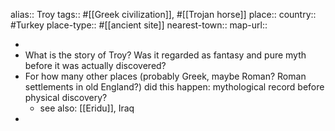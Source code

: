 alias:: Troy
tags:: #[[Greek civilization]], #[[Trojan horse]]
place::
country:: #Turkey 
place-type:: #[[ancient site]] 
nearest-town:: 
map-url::

-
- What is the story of Troy? Was it regarded as fantasy and pure myth before it was actually discovered?
- For how many other places (probably Greek, maybe Roman? Roman settlements in old England?) did this happen: mythological record before physical discovery?
	- see also: [[Eridu]], Iraq
-
